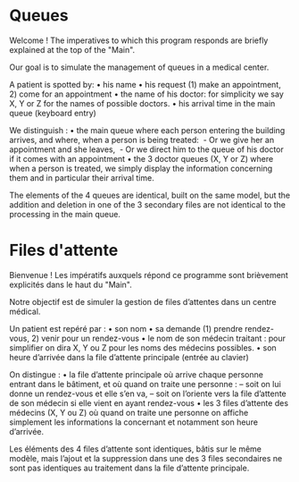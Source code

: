 # Queues
Welcome ! The imperatives to which this program responds are briefly explained at the top of the "Main".

Our goal is to simulate the management of queues in a medical center.

A patient is spotted by:
• his name
• his request (1) make an appointment, 2) come for an appointment
• the name of his doctor: for simplicity we say X, Y or Z for the names of possible doctors.
• his arrival time in the main queue (keyboard entry)

We distinguish :
• the main queue where each person entering the building arrives, and where, when a person is being treated:
 - Or we give her an appointment and she leaves,
 - Or we direct him to the queue of his doctor if it comes with an appointment
• the 3 doctor queues (X, Y or Z) where when a person is treated, we simply display the information concerning them and in particular their arrival time.

The elements of the 4 queues are identical, built on the same model, but the addition and deletion in one of the 3 secondary files are not identical to the processing in the main queue.

# Files d'attente
Bienvenue ! Les impératifs auxquels répond ce programme sont brièvement explicités dans le haut du "Main".

Notre objectif est de simuler la gestion de files d’attentes dans un centre médical. 

Un patient est repéré par : 
• son nom 
• sa demande (1) prendre rendez-vous, 2) venir pour un rendez-vous 
• le nom de son médecin traitant : pour simplifier on dira X, Y ou Z pour les noms des médecins possibles.
• son heure d’arrivée dans la file d’attente principale (entrée au clavier) 

On distingue : 
• la file d’attente principale où arrive chaque personne entrant dans le bâtiment, et où quand on traite une personne :
 – soit on lui donne un rendez-vous et elle s’en va, 
 – soit on l’oriente vers la file d’attente de son médecin si elle vient en ayant rendez-vous 
• les 3 files d’attente des médecins (X, Y ou Z) où quand on traite une personne on affiche simplement les informations la concernant et notamment son heure d’arrivée. 

Les éléments des 4 files d’attente sont identiques, bâtis sur le même modèle, mais l’ajout et la suppression dans une des 3 files secondaires ne sont pas identiques au traitement dans la file d’attente principale.

